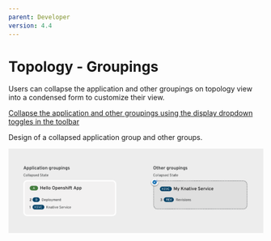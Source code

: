 ```yaml
---
parent: Developer
version: 4.4
---
```


# Topology - Groupings

Users can collapse the application and other groupings on topology view into a condensed form to customize their view.

[Collapse the application and other groupings using the display dropdown toggles in the toolbar](http://openshift.github.io/openshift-origin-design/designs/developer/topology-44/topology-filter.md)


Design of a collapsed application group and other groups.

![Groupings](img/collapsed_group.png)
